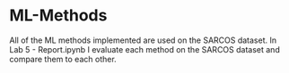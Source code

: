 # ML-Methods

All of the ML methods implemented are used on the SARCOS dataset. In Lab 5 - Report.ipynb I evaluate each method on the SARCOS dataset and compare them to each other.
